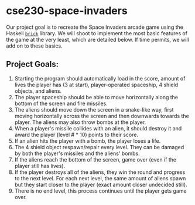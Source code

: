 # cse230-space-invaders

Our project goal is to recreate the Space Invaders arcade game using the Haskell [`brick`](https://github.com/jtdaugherty/brick/) library. We will shoot to implement the most basic features of the game at the very least, which are detailed below. If time permits, we will add on to these basics.

## Project Goals:
1. Starting the program should automatically load in the score, amount of lives the player has (3 at start), player-operated spaceship, 4 shield objects, and aliens.
2. The player spaceship should be able to move horizontally along the bottom of the screen and fire missiles.
3. The aliens should move down the screen in a snake-like way, first moving horizontally across the screen and then downwards towards the player. The aliens may also throw bombs at the player.
4. When a player's missile collides with an alien, it should destroy it and award the player (level # * 10) points to their score.
5. If an alien hits the player with a bomb, the player loses a life.
6. The 4 shield object respawn/repair every level. They can be damaged by both the player's missiles and the aliens' bombs.
7. If the aliens reach the bottom of the screen, game over (even if the player still has lives).
8. If the player destroys all of the aliens, they win the round and progress to the next level. For each next level, the same amount of aliens spawn but they start closer to the player (exact amount closer undecided still).
9. There is no end level, this process continues until the player gets game over.
